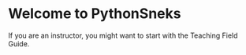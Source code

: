 # Welcome to PythonSneks

If you are an instructor, you might want to start with the Teaching Field Guide.